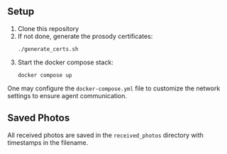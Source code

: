 ## Setup

1. Clone this repository
2. If not done, generate the prosody certificates:
   ```
   ./generate_certs.sh
   ```
3. Start the docker compose stack:
   ```
   docker compose up
   ```

One may configure the `docker-compose.yml` file to customize the network settings to ensure agent communication.

## Saved Photos

All received photos are saved in the `received_photos` directory with timestamps in the filename.
